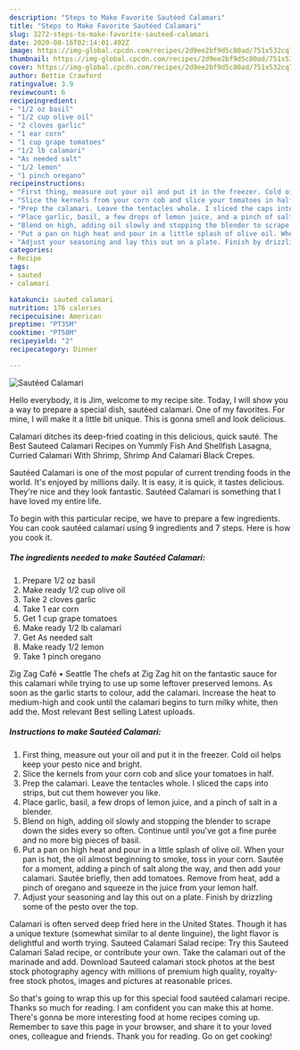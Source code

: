 ```yaml
---
description: "Steps to Make Favorite Sautéed Calamari"
title: "Steps to Make Favorite Sautéed Calamari"
slug: 3272-steps-to-make-favorite-sauteed-calamari
date: 2020-08-16T02:14:01.492Z
image: https://img-global.cpcdn.com/recipes/2d9ee2bf9d5c80ad/751x532cq70/sauteed-calamari-recipe-main-photo.jpg
thumbnail: https://img-global.cpcdn.com/recipes/2d9ee2bf9d5c80ad/751x532cq70/sauteed-calamari-recipe-main-photo.jpg
cover: https://img-global.cpcdn.com/recipes/2d9ee2bf9d5c80ad/751x532cq70/sauteed-calamari-recipe-main-photo.jpg
author: Bettie Crawford
ratingvalue: 3.9
reviewcount: 6
recipeingredient:
- "1/2 oz basil"
- "1/2 cup olive oil"
- "2 cloves garlic"
- "1 ear corn"
- "1 cup grape tomatoes"
- "1/2 lb calamari"
- "As needed salt"
- "1/2 lemon"
- "1 pinch oregano"
recipeinstructions:
- "First thing, measure out your oil and put it in the freezer. Cold oil helps keep your pesto nice and bright."
- "Slice the kernels from your corn cob and slice your tomatoes in half."
- "Prep the calamari. Leave the tentacles whole. I sliced the caps into strips, but cut them however you like."
- "Place garlic, basil, a few drops of lemon juice, and a pinch of salt in a blender."
- "Blend on high, adding oil slowly and stopping the blender to scrape down the sides every so often. Continue until you&#39;ve got a fine purée and no more big pieces of basil."
- "Put a pan on high heat and pour in a little splash of olive oil. When your pan is hot, the oil almost beginning to smoke, toss in your corn. Sautée for a moment, adding a pinch of salt along the way, and then add your calamari. Sautée briefly, then add tomatoes. Remove from heat, add a pinch of oregano and squeeze in the juice from your lemon half."
- "Adjust your seasoning and lay this out on a plate. Finish by drizzling some of the pesto over the top."
categories:
- Recipe
tags:
- sauted
- calamari

katakunci: sauted calamari 
nutrition: 176 calories
recipecuisine: American
preptime: "PT35M"
cooktime: "PT58M"
recipeyield: "2"
recipecategory: Dinner

---
```



![Sautéed Calamari](https://img-global.cpcdn.com/recipes/2d9ee2bf9d5c80ad/751x532cq70/sauteed-calamari-recipe-main-photo.jpg)

Hello everybody, it is Jim, welcome to my recipe site. Today, I will show you a way to prepare a special dish, sautéed calamari. One of my favorites. For mine, I will make it a little bit unique. This is gonna smell and look delicious.

Calamari ditches its deep-fried coating in this delicious, quick sauté. The Best Sauteed Calamari Recipes on Yummly Fish And Shellfish Lasagna, Curried Calamari With Shrimp, Shrimp And Calamari Black Crepes.

Sautéed Calamari is one of the most popular of current trending foods in the world. It's enjoyed by millions daily. It is easy, it is quick, it tastes delicious. They're nice and they look fantastic. Sautéed Calamari is something that I have loved my entire life.


To begin with this particular recipe, we have to prepare a few ingredients. You can cook sautéed calamari using 9 ingredients and 7 steps. Here is how you cook it.

<!--inarticleads1-->

##### The ingredients needed to make Sautéed Calamari:

1. Prepare 1/2 oz basil
1. Make ready 1/2 cup olive oil
1. Take 2 cloves garlic
1. Take 1 ear corn
1. Get 1 cup grape tomatoes
1. Make ready 1/2 lb calamari
1. Get As needed salt
1. Make ready 1/2 lemon
1. Take 1 pinch oregano


Zig Zag Café • Seattle The chefs at Zig Zag hit on the fantastic sauce for this calamari while trying to use up some leftover preserved lemons. As soon as the garlic starts to colour, add the calamari. Increase the heat to medium-high and cook until the calamari begins to turn milky white, then add the. Most relevant Best selling Latest uploads. 

<!--inarticleads2-->

##### Instructions to make Sautéed Calamari:

1. First thing, measure out your oil and put it in the freezer. Cold oil helps keep your pesto nice and bright.
1. Slice the kernels from your corn cob and slice your tomatoes in half.
1. Prep the calamari. Leave the tentacles whole. I sliced the caps into strips, but cut them however you like.
1. Place garlic, basil, a few drops of lemon juice, and a pinch of salt in a blender.
1. Blend on high, adding oil slowly and stopping the blender to scrape down the sides every so often. Continue until you&#39;ve got a fine purée and no more big pieces of basil.
1. Put a pan on high heat and pour in a little splash of olive oil. When your pan is hot, the oil almost beginning to smoke, toss in your corn. Sautée for a moment, adding a pinch of salt along the way, and then add your calamari. Sautée briefly, then add tomatoes. Remove from heat, add a pinch of oregano and squeeze in the juice from your lemon half.
1. Adjust your seasoning and lay this out on a plate. Finish by drizzling some of the pesto over the top.


Calamari is often served deep fried here in the United States. Though it has a unique texture (somewhat similar to al dente linguine), the light flavor is delightful and worth trying. Sauteed Calamari Salad recipe: Try this Sauteed Calamari Salad recipe, or contribute your own. Take the calamari out of the marinade and add. Download Sauteed calamari stock photos at the best stock photography agency with millions of premium high quality, royalty-free stock photos, images and pictures at reasonable prices. 

So that's going to wrap this up for this special food sautéed calamari recipe. Thanks so much for reading. I am confident you can make this at home. There's gonna be more interesting food at home recipes coming up. Remember to save this page in your browser, and share it to your loved ones, colleague and friends. Thank you for reading. Go on get cooking!
